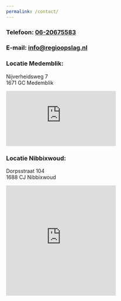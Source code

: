 ```yaml
---
permalink: /contact/
---
```


### Telefoon: <a href="tel:06-20675583">06-20675583</a>
### E-mail: <a href="mailto:info@regioopslag">info@regioopslag.nl</a>

### Locatie Medemblik:

Nijverheidsweg 7  
1671 GC Medemblik

<div class="map-responsive"><iframe src="https://www.google.com/maps/embed?pb=!1m18!1m12!1m3!1d2414.0844084523724!2d5.091300415960181!3d52.766751425665184!2m3!1f0!2f0!3f0!3m2!1i1024!2i768!4f13.1!3m3!1m2!1s0x47c8b1d671eeb065%3A0xe329e002554ead70!2sNijverheidsweg+7%2C+1671+GC+Medemblik!5e0!3m2!1snl!2snl!4v1553698641947" frameborder="0" style="border:0" allowfullscreen="allowfullscreen"> </iframe>
</div>

### Locatie Nibbixwoud:

Dorpsstraat 104  
1688 CJ Nibbixwoud

<div class="map-responsive"><iframe src="https://www.google.com/maps/embed?pb=!1m18!1m12!1m3!1d2418.0844518380277!2d5.075073115813988!3d52.69456897984772!2m3!1f0!2f0!3f0!3m2!1i1024!2i768!4f13.1!3m3!1m2!1s0x47c8aedb0b3d9c49%3A0x66da74ead6a7cd6!2sDorpsstraat+104%2C+1688+CJ+Nibbixwoud!5e0!3m2!1snl!2snl!4v1553761307335" width="300" height="300" frameborder="0" style="border:0" allowfullscreen="allowfullscreen"> </iframe>
</div>